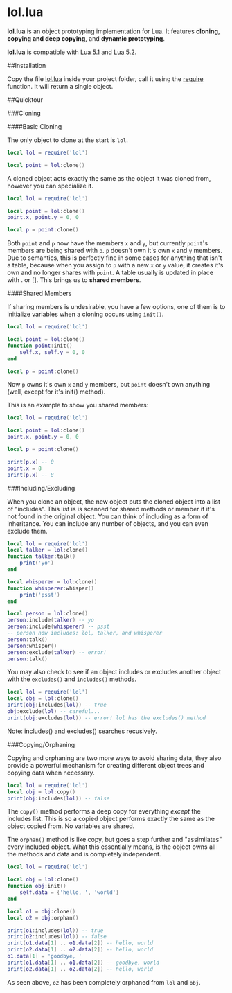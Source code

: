 # lol.lua

__lol.lua__ is an object prototyping implementation for Lua. It features __cloning__, __copying and deep copying__, and __dynamic prototyping__.

__lol.lua__ is compatible with [Lua 5.1](http://www.lua.org/versions.html#5.1) and [Lua 5.2](http://www.lua.org/versions.html#5.2).

##Installation

Copy the file [lol.lua](https://github.com/mpatraw/lol.lua/blob/master/lol.lua) inside your project folder, call it using the [require](http://www.lua.org/manual/5.1/manual.html#pdf-require) function. It will return a single object.

##Quicktour

###Cloning

####Basic Cloning

The only object to clone at the start is `lol`.

```lua
local lol = require('lol')

local point = lol:clone()
```

A cloned object acts exactly the same as the object it was cloned from, however you can specialize it.

```lua
local lol = require('lol')

local point = lol:clone()
point.x, point.y = 0, 0

local p = point:clone()
```

Both `point` and `p` now have the members `x` and `y`, but currently `point`'s members are being shared with `p`. `p` doesn't own it's own `x` and `y` members. Due to semantics, this is perfectly fine in some cases for anything that isn't a table, because when you assign to `p` with a new `x` or `y` value, it creates it's own and no longer shares with `point`. A table usually is updated in place with . or []. This brings us to __shared members__.

####Shared Members

If sharing members is undesirable, you have a few options, one of them is to initialize variables when a cloning occurs using `init()`.

```lua
local lol = require('lol')

local point = lol:clone()
function point:init()
    self.x, self.y = 0, 0
end

local p = point:clone()
```

Now `p` owns it's own `x` and `y` members, but `point` doesn't own anything (well, except for it's init() method).

This is an example to show you shared members:

```lua
local lol = require('lol')

local point = lol:clone()
point.x, point.y = 0, 0

local p = point:clone()

print(p.x) -- 0
point.x = 8
print(p.x) -- 8
```

###Including/Excluding

When you clone an object, the new object puts the cloned object into a list of "includes". This list is is scanned for shared methods or member if it's not found in the original object. You can think of including as a form of inheritance. You can include any number of objects, and you can even exclude them.

```lua
local lol = require('lol')
local talker = lol:clone()
function talker:talk()
    print('yo')
end

local whisperer = lol:clone()
function whisperer:whisper()
    print('psst')
end

local person = lol:clone()
person:include(talker) -- yo
person:include(whisperer) -- psst
-- person now includes: lol, talker, and whisperer
person:talk()
person:whisper()
person:exclude(talker) -- error!
person:talk()
```

You may also check to see if an object includes or excludes another object with the `excludes()` and `includes()` methods.

```lua
local lol = require('lol')
local obj = lol:clone()
print(obj:includes(lol)) -- true
obj:exclude(lol) -- careful...
print(obj:excludes(lol)) -- error! lol has the excludes() method
```

Note: includes() and excludes() searches recusively.

###Copying/Orphaning

Copying and orphaning are two more ways to avoid sharing data, they also provide a powerful mechanism for creating different object trees and copying data when necessary.

```lua
local lol = require('lol')
local obj = lol:copy()
print(obj:includes(lol)) -- false
```

The `copy()` method performs a deep copy for everything _except_ the includes list. This is so a copied object performs exactly the same as the object copied from. No variables are shared.

The `orphan()` method is like copy, but goes a step further and "assimilates" every included object. What this essentially means, is the object owns all the methods and data and is completely independent.

```lua
local lol = require('lol')

local obj = lol:clone()
function obj:init()
    self.data = {'hello, ', 'world'}
end

local o1 = obj:clone()
local o2 = obj:orphan()

print(o1:includes(lol)) -- true
print(o2:includes(lol)) -- false
print(o1.data[1] .. o1.data[2]) -- hello, world
print(o2.data[1] .. o2.data[2]) -- hello, world
o1.data[1] = 'goodbye, '
print(o1.data[1] .. o1.data[2]) -- goodbye, world
print(o2.data[1] .. o2.data[2]) -- hello, world
```

As seen above, `o2` has been completely orphaned from `lol` and `obj`.
